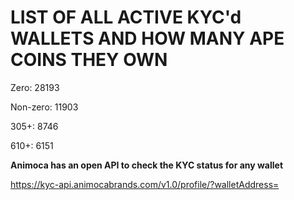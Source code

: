 # LIST OF ALL ACTIVE KYC'd WALLETS AND HOW MANY APE COINS THEY OWN

Zero: 28193

Non-zero: 11903

305+: 8746

610+: 6151

**Animoca has an open API to check the KYC status for any wallet**

https://kyc-api.animocabrands.com/v1.0/profile/?walletAddress=